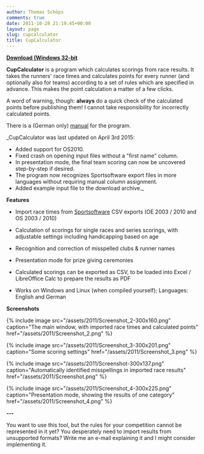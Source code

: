```yaml
---
author: Thomas Schöps
comments: true
date: 2011-10-28 21:19:45+00:00
layout: page
slug: cupcalculator
title: CupCalculator
---
```


**[Download (Windows 32-bit](https://github.com/OpenOrienteering/cupcalculator/releases/download/v1.1.2/OpenOrienteering-CupCalculator-1.1.2-Windows.zip)**

**CupCalculator** is a program which calculates scorings from race results. It takes the runners' race times and calculates points for every runner (and optionally also for teams) according to a set of rules which are specified in advance. This makes the point calculation a matter of a few clicks.

A word of warning, though: **always** do a quick check of the calculated points before publishing them! I cannot take responsibility for incorrectly calculated points.

There is a (German only) [manual](http://sourceforge.net/projects/oorienteering/files/CupCalculator/CupCalculator-doc-de_2011-10-28.zip/download) for the program.

_CupCalculator was last updated on April 3rd 2015:
- Added support for OS2010.
- Fixed crash on opening input files without a "first name" column.
- In presentation mode, the final team scoring can now be uncovered step-by-step if desired.
- The program now recognizes Sportsoftware export files in more languages without requiring manual column assignment.
- Added example input file to the download archive._

**Features**



	
  * Import race times from [Sportsoftware](http://www.sportsoftware.de) CSV exports (OE 2003 / 2010 and OS 2003 / 2010)

	
  * Calculation of scorings for single races and series scorings, with adjustable settings including handicapping based on age

	
  * Recognition and correction of misspelled clubs & runner names

	
  * Presentation mode for prize giving ceremonies

	
  * Calculated scorings can be exported as CSV, to be loaded into Excel / LibreOffice Calc to prepare the results as PDF

	
  * Works on Windows and Linux (when compiled yourself); Languages: English and German


**Screenshots**




{% include image src="/assets/2011/Screenshot_2-300x160.png" caption="The main window, with imported race times and calculated points" href="/assets/2011/Screenshot_2.png" %}

{% include image src="/assets/2011/Screenshot_3-300x201.png" caption="Some scoring settings" href="/assets/2011/Screenshot_3.png" %}

{% include image src="/assets/2011/Screenshot-300x137.png" caption="Automatically identified misspellings in imported race results" href="/assets/2011/Screenshot.png" %}

{% include image src="/assets/2011/Screenshot_4-300x225.png" caption="Presentation mode, showing the results of one category" href="/assets/2011/Screenshot_4.png" %}

**---**




You want to use this tool, but the rules for your competition cannot be represented in it yet? You desperately need to import results from unsupported formats? Write me an e-mail explaining it and I might consider implementing it.
